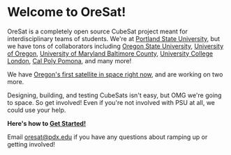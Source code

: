 # Welcome to OreSat!

OreSat is a completely open source CubeSat project meant for interdisciplinary teams of students. We're at [Portland State University](https://www.pdx.edu/), but we have tons of collaborators including [Oregon State University](https://oregonstate.edu/), [University of Oregon](https://www.uoregon.edu/), [University of Maryland Baltimore County](https://esi.umbc.edu/), [University College London](https://www.ucl.ac.uk/mssl/mullard-space-science-laboratory), [Cal Poly Pomona](https://www.cpp.edu/engineering/labs/bronco-space-lab.shtml), and many more! 

We have [Oregon's first satellite in space right now](https://www.oresat.org/satellites/oresat0), and are working on two more.

Designing, building, and testing CubeSats isn't easy, but OMG we're going to space. So get involved! Even if you're not involved with PSU at all, we could use your help. 

**Here's how to [Get Started!](https://github.com/oresat/getting-started)**

Email oresat@pdx.edu if you have any questions about ramping up or getting involved!

